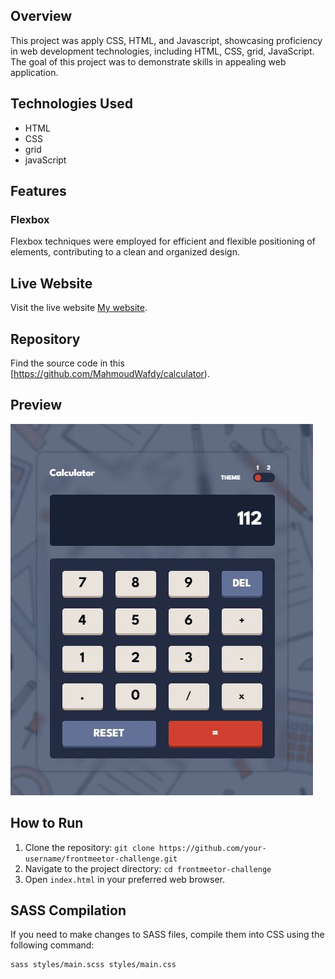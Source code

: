 ## Overview
This project was apply CSS, HTML, and Javascript, showcasing proficiency in web development technologies, including HTML, CSS, grid, JavaScript. The goal of this project was to demonstrate skills in appealing web application.

## Technologies Used
- HTML
- CSS
- grid
- javaScript

## Features

### Flexbox 
Flexbox  techniques were employed for efficient and flexible positioning of elements, contributing to a clean and organized design.

## Live Website
Visit the live website [My website](https://mahmoudwafdy.github.io/calculator/).

## Repository
Find the source code in this [https://github.com/MahmoudWafdy/calculator).

## Preview
![website photo](./1.JPG) 

## How to Run
1. Clone the repository: `git clone https://github.com/your-username/frontmeetor-challenge.git`
2. Navigate to the project directory: `cd frontmeetor-challenge`
3. Open `index.html` in your preferred web browser.

## SASS Compilation
If you need to make changes to SASS files, compile them into CSS using the following command:
```bash
sass styles/main.scss styles/main.css
